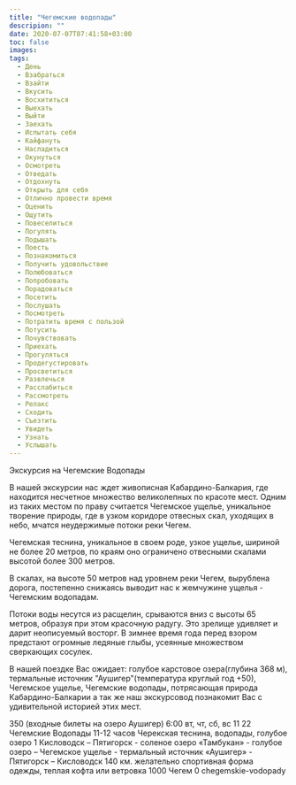 ```yaml
---
title: "Чегемские водопады"
descripion: ""
date: 2020-07-07T07:41:58+03:00
toc: false
images:
tags:
  - День
  - Взабраться
  - Взайти
  - Вкусить
  - Восхититься
  - Выехать
  - Выйти
  - Заехать
  - Испытать себя
  - Кайфануть
  - Насладиться
  - Окунуться
  - Осмотреть
  - Отведать
  - Отдохнуть
  - Открыть для себя
  - Отлично провести время
  - Оценить
  - Ощутить
  - Повеселиться
  - Погулять
  - Подышать
  - Поесть
  - Познакомиться
  - Получить удовольствие
  - Полюбоваться
  - Попробовать
  - Порадоваться
  - Посетить
  - Послушать 
  - Посмотреть
  - Потратить время с пользой
  - Потусить
  - Почувствовать
  - Приехать
  - Прогуляться
  - Продегустировать
  - Просветиться
  - Развлечься
  - Расслабиться
  - Рассмотреть
  - Релакс
  - Сходить
  - Съезтить
  - Увидеть
  - Узнать
  - Услышать 
---
```


Экскурсия на Чегемские Водопады <p>В нашей экскурсии нас ждет живописная Кабардино-Балкария, где находится несчетное множество великолепных по красоте мест. Одним из таких местом по праву считается Чегемское ущелье, уникальное творение природы, где в узком коридоре отвесных скал, уходящих в небо, мчатся неудержимые потоки реки Чегем. </p> <p>Чегемская теснина, уникальное в своем роде, узкое ущелье, шириной не более 20 метров, по краям оно ограничено отвесными скалами высотой более 300 метров. </p> <p>В скалах, на высоте 50 метров над уровнем реки Чегем, вырублена дорога, постепенно снижаясь выводит нас к жемчужине ущелья - Чегемским водопадам.</p> <p>Потоки воды несутся из расщелин, срываются вниз с высоты 65 метров, образуя при этом красочную радугу. Это зрелище удивляет и дарит неописуемый восторг. В зимнее время года перед взором предстают огромные ледяные глыбы, усеянные множеством сверкающих сосулек. </p> <p>В нашей поездке Вас ожидает: голубое карстовое озера(глубина 368 м), термальные источник "Аушигер"(температура круглый год +50), Чегемское ущелье, Чегемские водопады, потрясающая природа Кабардино-Балкарии а так же наш экскурсовод познакомит Вас с удивительной историей этих мест.</p> 350 (входные билеты на озеро Аушигер) 6:00 вт, чт, сб, вс 11 22 Чегемские Водопады 11-12 часов Черекская теснина, водопады, голубое озеро 1 Кисловодск – Пятигорск - соленое озеро «Тамбукан» - голубое озеро – Чегемское ущелье - термальный источник «Аушигер» - Пятигорск – Кисловодск 140 км. желательно спортивная форма одежды, теплая кофта или ветровка 1000 Чегем 0 chegemskie-vodopady

